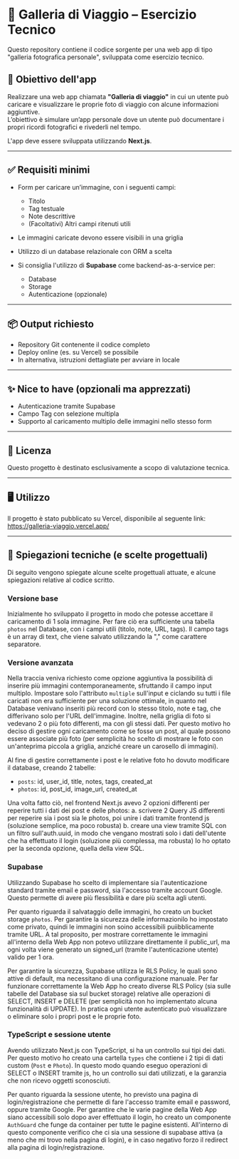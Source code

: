 # 📸 Galleria di Viaggio – Esercizio Tecnico

Questo repository contiene il codice sorgente per una web app di tipo "galleria fotografica personale", sviluppata come esercizio tecnico.

## 🎯 Obiettivo dell'app

Realizzare una web app chiamata **"Galleria di viaggio"** in cui un utente può caricare e visualizzare le proprie foto di viaggio con alcune informazioni aggiuntive.  
L’obiettivo è simulare un’app personale dove un utente può documentare i propri ricordi fotografici e rivederli nel tempo.

L'app deve essere sviluppata utilizzando **Next.js**.

---

## ✅ Requisiti minimi

- Form per caricare un’immagine, con i seguenti campi:
  - Titolo
  - Tag testuale
  - Note descrittive
  - (Facoltativi) Altri campi ritenuti utili

- Le immagini caricate devono essere visibili in una griglia
- Utilizzo di un database relazionale con ORM a scelta
- Si consiglia l'utilizzo di **Supabase** come backend-as-a-service per:
  - Database
  - Storage
  - Autenticazione (opzionale)

---

## 📦 Output richiesto

- Repository Git contenente il codice completo
- Deploy online (es. su Vercel) se possibile
- In alternativa, istruzioni dettagliate per avviare in locale

---

## ✨ Nice to have (opzionali ma apprezzati)

- Autenticazione tramite Supabase
- Campo Tag con selezione multipla
- Supporto al caricamento multiplo delle immagini nello stesso form

---

## 📝 Licenza

Questo progetto è destinato esclusivamente a scopo di valutazione tecnica.

---

## 🖥️ Utilizzo
Il progetto è stato pubblicato su Vercel, disponibile al seguente link:
https://galleria-viaggio.vercel.app/

---

## 📒 Spiegazioni tecniche (e scelte progettuali)
Di seguito vengono spiegate alcune scelte progettuali attuate, e alcune spiegazioni relative al codice scritto.

### Versione base
Inizialmente ho sviluppato il progetto in modo che potesse accettare il caricamento di 1 sola immagine.
Per fare ciò era sufficiente una tabella `photos` nel Database, con i campi utili (titolo, note, URL, tags).
Il campo tags è un array di text, che viene salvato utilizzando la "," come carattere separatore.

### Versione avanzata
Nella traccia veniva richiesto come opzione aggiuntiva la possibilità di inserire più immagini contemporaneamente, sfruttando il campo input multiplo.
Impostare solo l'attributo `multiple` sull'input e ciclando su tutti i file caricati non era sufficiente per una soluzione ottimale, in quanto nel Database venivano inseriti più record con lo stesso titolo, note e tag, che differivano solo per l'URL dell'immagine. Inoltre, nella griglia di foto si vedevano 2 o più foto differenti, ma con gli stessi dati.
Per questo motivo ho deciso di gestire ogni caricamento come se fosse un post, al quale possono essere associate più foto (per semplicità ho scelto di mostrare le foto con un'anteprima piccola a griglia, anziché creare un carosello di immagini).

Al fine di gestire correttamente i post e le relative foto ho dovuto modificare il database, creando 2 tabelle:
- `posts`: id, user_id, title, notes, tags, created_at
- `photos`: id, post_id, image_url, created_at

Una volta fatto ciò, nel frontend Next.js avevo 2 opzioni differenti per reperire tutti i dati dei post e delle photos:
a. scrivere 2 Query JS differenti per reperire sia i post sia le photos, poi unire i dati tramite frontend js (soluzione semplice, ma poco robusta)
b. creare una view tramite SQL con un filtro sull'auth.uuid, in modo che vengano mostrati solo i dati dell'utente che ha effettuato il login (soluzione più complessa, ma robusta)
Io ho optato per la seconda opzione, quella della view SQL.

### Supabase
Utilizzando Supabase ho scelto di implementare sia l'autenticazione standard tramite email e password, sia l'accesso tramite account Google. Questo permette di avere più flessibilità e dare più scelta agli utenti.

Per quanto riguarda il salvataggio delle immagini, ho creato un bucket storage `photos`. Per garantire la sicurezza delle informazionilo ho impostato come privato, quindi le immagini non soino accessibili puiibblicamente tramite URL.
A tal proposito, per mostrare correttamente le immagini all'interno della Web App non potevo utilizzare direttamente il public_url, ma ogni volta viene generato un signed_url (tramite l'autenticazione utente) valido per 1 ora.

Per garantire la sicurezza, Supabase utilizza le RLS Policy, le quali sono attive di default, ma necessitano di una configurazione manuale.
Per far funzionare correttamente la Web App ho creato diverse RLS Policy (sia sulle tabelle del Database sia sul bucket storage) relative alle operazioni di SELECT, INSERT e DELETE (per semplicità non ho implementato alcuna funzionalità di UPDATE). In pratica ogni utente autenticato può visualizzare o eliminare solo i propri post e le proprie foto.

### TypeScript e sessione utente
Avendo utilizzato Next.js con TypeScript, si ha un controllo sui tipi dei dati. Per questo motivo ho creato una cartella `types` che contiene i 2 tipi di dati custom (`Post` e `Photo`). In questo modo quando eseguo operazioni di SELECT o INSERT tramite js, ho un controllo sui dati utilizzati, e la garanzia che non ricevo oggetti sconosciuti.

Per quanto riguarda la sessione utente, ho previsto una pagina di login/registrazione che permette di fare l'accesso tramite email e password, oppure tramite Google.
Per garantire che le varie pagine della Web App siano accessibili solo dopo aver effettuato il login, ho creato un componente `AuthGuard` che funge da container per tutte le pagine esistenti. All'interno di questo componente verifico che ci sia una sessione di supabase attiva (a meno che mi trovo nella pagina di login), e in caso negativo forzo il redirect alla pagina di login/registrazione.
